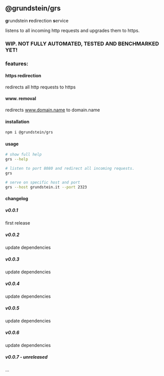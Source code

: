 ## @grundstein/grs

**g**rundstein **r**edirection **s**ervice

listens to all incoming http requests and upgrades them to https.

### WIP. NOT FULLY AUTOMATED, TESTED AND BENCHMARKED YET!

### features:

#### https redirection

redirects all http requests to https

#### www. removal
redirects www.domain.name to domain.name

#### installation
```bash
npm i @grundstein/grs
```

#### usage
```bash
# show full help
grs --help

# listen to port 8080 and redirect all incoming requests.
grs

# serve on specific host and port
grs --host grundstein.it --port 2323
```

#### changelog

##### v0.0.1
first release

##### v0.0.2
update dependencies

##### v0.0.3
update dependencies

##### v0.0.4
update dependencies

##### v0.0.5
update dependencies

##### v0.0.6
update dependencies

##### v0.0.7 - unreleased
...

